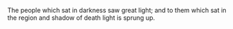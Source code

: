 The people which sat in darkness saw great light; and to them which sat in the region and shadow of death light is sprung up.
